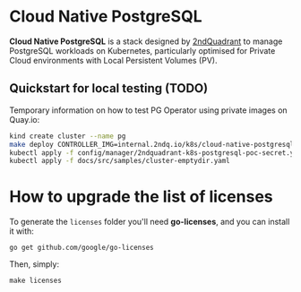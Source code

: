 # Cloud Native PostgreSQL

**Cloud Native PostgreSQL** is a stack designed by [2ndQuadrant](https://www.2ndquadrant.com) to manage PostgreSQL
workloads on Kubernetes, particularly optimised for Private Cloud environments with Local Persistent Volumes (PV).

## Quickstart for local testing (TODO)

Temporary information on how to test PG Operator using private images on Quay.io:

```bash
kind create cluster --name pg
make deploy CONTROLLER_IMG=internal.2ndq.io/k8s/cloud-native-postgresql:$(git symbolic-ref --short HEAD | tr / _)
kubectl apply -f config/manager/2ndquadrant-k8s-postgresql-poc-secret.yaml
kubectl apply -f docs/src/samples/cluster-emptydir.yaml
```

# How to upgrade the list of licenses

To generate the `licenses` folder you'll need **go-licenses**, and you can
install it with:

	go get github.com/google/go-licenses

Then, simply:

	make licenses
